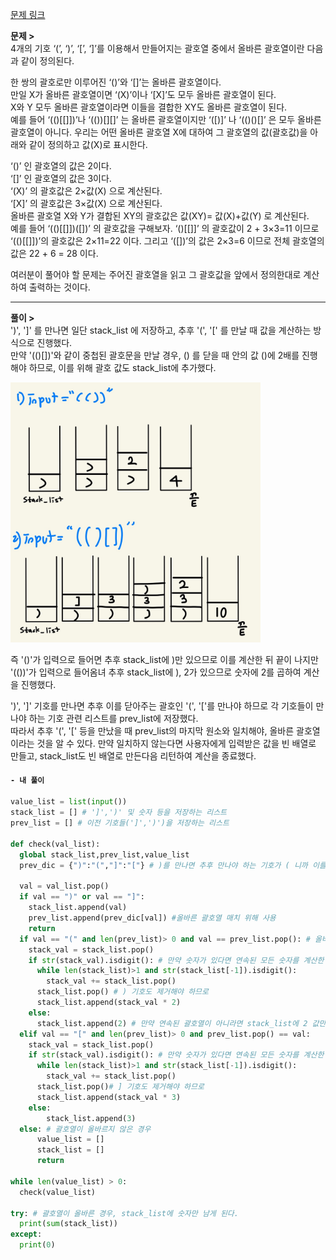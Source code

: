 [문제 링크](https://www.acmicpc.net/problem/2504)

**문제 >**<br>
4개의 기호 ‘(’, ‘)’, ‘[’, ‘]’를 이용해서 만들어지는 괄호열 중에서 올바른 괄호열이란 다음과 같이 정의된다.<br>

한 쌍의 괄호로만 이루어진 ‘()’와 ‘[]’는 올바른 괄호열이다. <br>
만일 X가 올바른 괄호열이면 ‘(X)’이나 ‘[X]’도 모두 올바른 괄호열이 된다. <br>
X와 Y 모두 올바른 괄호열이라면 이들을 결합한 XY도 올바른 괄호열이 된다.<br>
예를 들어 ‘(()[[]])’나 ‘(())[][]’ 는 올바른 괄호열이지만 ‘([)]’ 나 ‘(()()[]’ 은 모두 올바른 괄호열이 아니다. 우리는 어떤 올바른 괄호열 X에 대하여 그 괄호열의 값(괄호값)을 아래와 같이 정의하고 값(X)로 표시한다. 

‘()’ 인 괄호열의 값은 2이다.<br>
‘[]’ 인 괄호열의 값은 3이다.<br>
‘(X)’ 의 괄호값은 2×값(X) 으로 계산된다.<br>
‘[X]’ 의 괄호값은 3×값(X) 으로 계산된다.<br>
올바른 괄호열 X와 Y가 결합된 XY의 괄호값은 값(XY)= 값(X)+값(Y) 로 계산된다.<br>
예를 들어 ‘(()[[]])([])’ 의 괄호값을 구해보자. ‘()[[]]’ 의 괄호값이 2 + 3×3=11 이므로 ‘(()[[]])’의 괄호값은 2×11=22 이다. 그리고 ‘([])’의 값은 2×3=6 이므로 전체 괄호열의 값은 22 + 6 = 28 이다.

여러분이 풀어야 할 문제는 주어진 괄호열을 읽고 그 괄호값을 앞에서 정의한대로 계산하여 출력하는 것이다. 

----
**풀이 >** <br>
')', ']' 를 만나면 일단 stack_list 에 저장하고, 추후 '(', '[' 를 만날 때 값을 계산하는 방식으로 진행했다.<br>
만약 '(()[])'와 같이 중첩된 괄호문을 만날 경우, () 를 닫을 때 안의 값 ()[](값=5)에 2배를 진행해야 하므로, 이를 위해 괄호 값도 stack_list에 추가했다.

<p>
    <img src= "../images/2504.jpg" width="400">
</p>


즉 '()'가 입력으로 들어면 추후 stack_list에 )만 있으므로 이를 계산한 뒤 끝이 나지만
'(())'가 입력으로 들어옴녀 추후 stack_list에 ), 2가 있으므로 숫자에 2를 곱하여 계산을 진행했다.


')', ']' 기호를 만나면 추후 이를 닫아주는 괄호인 '(', '['를 만나야 하므로 각 기호들이 만나야 하는 기호 관련 리스트를 prev_list에 저장했다.<br>
따라서 추후 '(', '[' 등을 만났을 때 prev_list의 마지막 원소와 일치해야, 올바른 괄호열이라는 것을 알 수 있다.
만약 일치하지 않는다면 사용자에게 입력받은 값을 빈 배열로 만들고, stack_list도 빈 배열로 만든다음 리턴하여 계산을 종료했다.


#### `- 내 풀이`


```python
value_list = list(input())
stack_list = [] # ']',')' 및 숫자 등을 저장하는 리스트
prev_list = [] # 이전 기호들(']',')')을 저장하는 리스트

def check(val_list):
  global stack_list,prev_list,value_list
  prev_dic = {")":"(","]":"["} # )를 만나면 추후 만나야 하는 기호가 ( 니까 이를 키-값 형태로 저장함

  val = val_list.pop()
  if val == ")" or val == "]":
    stack_list.append(val)
    prev_list.append(prev_dic[val]) #올바른 괄호열 매치 위해 사용
    return
  if val == "(" and len(prev_list)> 0 and val == prev_list.pop(): # 올바른 괄호열인지 체크
    stack_val = stack_list.pop()
    if str(stack_val).isdigit(): # 만약 숫자가 있다면 연속된 모든 숫자를 계산한 다음 이에 2를 곱하여 다시 push 해주기
      while len(stack_list)>1 and str(stack_list[-1]).isdigit():
        stack_val += stack_list.pop()
      stack_list.pop() # ) 기호도 제거해야 하므로
      stack_list.append(stack_val * 2)
    else:
      stack_list.append(2) # 만약 연속된 괄호열이 아니라면 stack_list에 2 값만 추가
  elif val == "[" and len(prev_list)> 0 and prev_list.pop() == val:
    stack_val = stack_list.pop()
    if str(stack_val).isdigit(): # 만약 숫자가 있다면 연속된 모든 숫자를 계산한 다음 이에 3를 곱하여 다시 push 해주기
      while len(stack_list)>1 and str(stack_list[-1]).isdigit():
        stack_val += stack_list.pop()
      stack_list.pop()# ] 기호도 제거해야 하므로
      stack_list.append(stack_val * 3)
    else:
        stack_list.append(3)
  else: # 괄호열이 올바르지 않은 경우
      value_list = []
      stack_list = []
      return     

while len(value_list) > 0:
  check(value_list)

try: # 괄호열이 올바른 경우, stack_list에 숫자만 남게 된다.
  print(sum(stack_list))
except:
  print(0)
```
